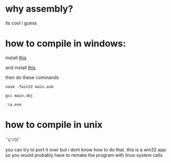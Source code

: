 # why assembly?
its cool i guess

# how to compile in windows:

install [this](https://www.nasm.us/)

and install [this](https://gcc.gnu.org/)

then do these commands

`nasm -fwin32 main.asm`

`gcc main.obj`

`.\a.exe`


# how to compile in unix
¯\\_(ツ)_/¯

you can try to port it over but i dont know how to do that. this is a win32 app so you would probably have to remake the program with linux system calls
